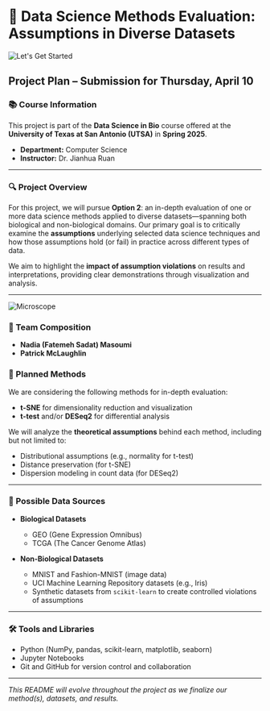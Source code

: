 # 🧬 Data Science Methods Evaluation: Assumptions in Diverse Datasets

![Let's Get Started](https://media1.tenor.com/m/r3XdvPsAV3kAAAAd/despicable-me-minions.gif)

## Project Plan – Submission for Thursday, April 10

### 📚 Course Information

This project is part of the **Data Science in Bio** course offered at the **University of Texas at San Antonio (UTSA)** in **Spring 2025**.  
- **Department:** Computer Science  
- **Instructor:** Dr. Jianhua Ruan  

---

### 🔍 Project Overview

For this project, we will pursue **Option 2**: an in-depth evaluation of one or more data science methods applied to diverse datasets—spanning both biological and non-biological domains. Our primary goal is to critically examine the **assumptions** underlying selected data science techniques and how those assumptions hold (or fail) in practice across different types of data.

We aim to highlight the **impact of assumption violations** on results and interpretations, providing clear demonstrations through visualization and analysis.

---

![Microscope](https://img.icons8.com/color/96/000000/microscope.png)

### 👥 Team Composition

- **Nadia (Fatemeh Sadat) Masoumi**
- **Patrick McLaughlin**

### 🧪 Planned Methods

We are considering the following methods for in-depth evaluation:

- **t-SNE** for dimensionality reduction and visualization  
- **t-test** and/or **DESeq2** for differential analysis

We will analyze the **theoretical assumptions** behind each method, including but not limited to:

- Distributional assumptions (e.g., normality for t-test)
- Distance preservation (for t-SNE)
- Dispersion modeling in count data (for DESeq2)

---

### 📁 Possible Data Sources

- **Biological Datasets**
  - GEO (Gene Expression Omnibus)
  - TCGA (The Cancer Genome Atlas)

- **Non-Biological Datasets**
  - MNIST and Fashion-MNIST (image data)
  - UCI Machine Learning Repository datasets (e.g., Iris)
  - Synthetic datasets from `scikit-learn` to create controlled violations of assumptions

---



### 🛠️ Tools and Libraries

- Python (NumPy, pandas, scikit-learn, matplotlib, seaborn)
- Jupyter Notebooks
- Git and GitHub for version control and collaboration

---

_This README will evolve throughout the project as we finalize our method(s), datasets, and results._

